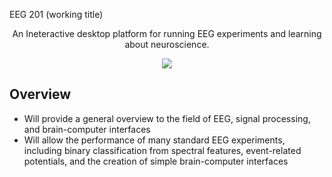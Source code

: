 EEG 201 (working title)
<p align="center" href="">
  An Ineteractive desktop platform for running EEG experiments and learning about neuroscience.
</p>
<p align="center">
  <a href="http://neurotechx.herokuapp.com/">
    <img src="http://neurotechx.herokuapp.com/badge.svg">
  </a>
</p>

## Overview
- Will provide a general overview to the field of EEG, signal processing, and brain-computer interfaces
- Will allow the performance of many standard EEG experiments, including  binary classification from spectral features, event-related potentials, and the creation of simple brain-computer interfaces

